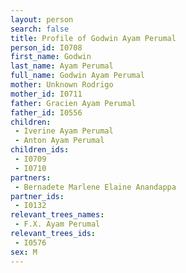 ```yaml
---
layout: person
search: false
title: Profile of Godwin Ayam Perumal
person_id: I0708
first_name: Godwin
last_name: Ayam Perumal
full_name: Godwin Ayam Perumal
mother: Unknown Rodrigo
mother_id: I0711
father: Gracien Ayam Perumal
father_id: I0556
children:
 - Iverine Ayam Perumal
 - Anton Ayam Perumal
children_ids:
 - I0709
 - I0710
partners:
 - Bernadete Marlene Elaine Anandappa
partner_ids:
 - I0132
relevant_trees_names:
 - F.X. Ayam Perumal
relevant_trees_ids:
 - I0576
sex: M
---
```


